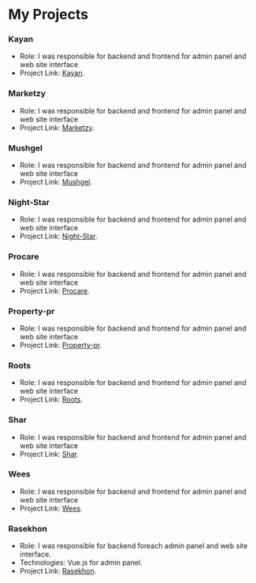 # My Projects

### Kayan
* Role: I was responsible for backend and frontend for admin panel and web site interface
* Project Link: [Kayan](kayanintl.com.sa).

### Marketzy
* Role: I was responsible for backend and frontend for admin panel and web site interface
* Project Link: [Marketzy](marketzy.net).

### Mushgel
* Role: I was responsible for backend and frontend for admin panel and web site interface
* Project Link: [Mushgel](mushgel.com).

### Night-Star
* Role: I was responsible for backend and frontend for admin panel and web site interface
* Project Link: [Night-Star](https://night-star.net/).

### Procare
* Role: I was responsible for backend and frontend for admin panel and web site interface
* Project Link: [Procare](https://procare.b.alyomhost.org/).

### Property-pr
* Role: I was responsible for backend and frontend for admin panel and web site interface
* Project Link: [Property-pr](propertypr.net).

### Roots
* Role: I was responsible for backend and frontend for admin panel and web site interface
* Project Link: [Roots](https://roots-united-ksa.com/).

### Shar
* Role: I was responsible for backend and frontend for admin panel and web site interface
* Project Link: [Shar](fmalegal.com).

### Wees
* Role: I was responsible for backend and frontend for admin panel and web site interface
* Project Link: [Wees](https://weesksa.com/).

### Rasekhon
* Role: I was responsible for backend foreach admin panel and web site interface.
* Technologies: Vue.js for admin panel.
* Project Link: [Rasekhon](https://hq-competition.roqay.solution/).

